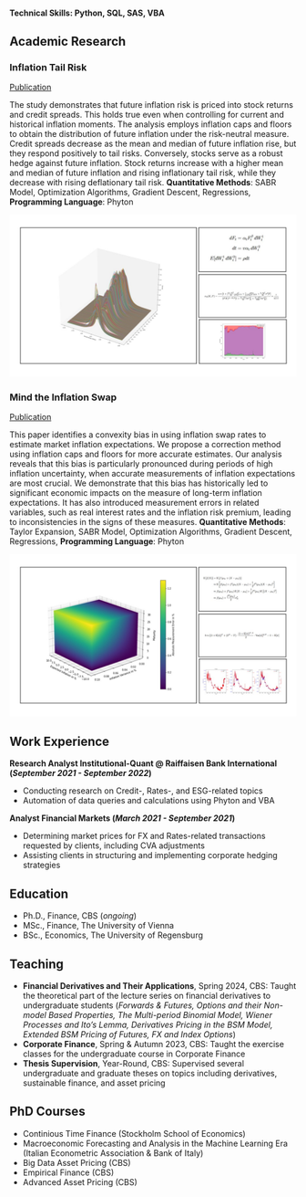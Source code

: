 #### Technical Skills: Python, SQL, SAS, VBA

## Academic Research
### Inflation Tail Risk
[Publication]()

The study demonstrates that future inflation risk is priced into stock returns and credit spreads. This holds true even when controlling for current and historical inflation moments. The analysis employs inflation caps and floors to obtain the
distribution of future inflation under the risk-neutral measure. Credit spreads decrease as the mean and median of future inflation rise, but they respond positively to tail risks. Conversely, stocks serve as a robust hedge against future inflation. Stock returns increase with a higher mean and median of future inflation and rising inflationary tail risk, while they decrease with rising deflationary tail risk. **Quantitative Methods**: SABR Model, Optimization Algorithms, Gradient Descent, Regressions, **Programming Language**: Phyton

![Inflation Tail Risk](/assets/DIST.jpg)

### Mind the Inflation Swap
[Publication]()

This paper identifies a convexity bias in using inflation swap rates to estimate market inflation expectations. We propose a correction method using inflation caps and floors for more accurate estimates. Our analysis reveals that this bias is particularly pronounced during periods of high inflation uncertainty, when accurate measurements of inflation expectations are most crucial. We demonstrate that this bias has historically led to significant economic impacts on the measure of long-term inflation expectations. It has also introduced measurement errors in related variables, such as real interest rates and the inflation risk premium, leading to inconsistencies in the signs of these measures. **Quantitative Methods**: Taylor Expansion, SABR Model, Optimization Algorithms, Gradient Descent, Regressions, **Programming Language**: Phyton

![Inflation Tail Risk](/assets/DIST1.jpg)


## Work Experience
**Research Analyst Institutional-Quant @ Raiffaisen Bank International (_September 2021 - September 2022_)**
- Conducting research on Credit-, Rates-, and ESG-related topics
-	Automation of data queries and calculations using Phyton and VBA

**Analyst Financial Markets (_March 2021 - September 2021_)**
- Determining market prices for FX and Rates-related transactions requested by clients, including CVA adjustments
- Assisting clients in structuring and implementing corporate hedging strategies


## Education
- Ph.D., Finance, CBS (_ongoing_)								       		
- MSc., Finance,  The University of Vienna			        		
- BSc., Economics, The University of Regensburg


## Teaching
-  **Financial Derivatives and Their Applications**, Spring 2024, CBS: Taught the theoretical part of the lecture series on financial derivatives to undergraduate students (_Forwards & Futures, Options and their Non-model Based Properties, The Multi-period Binomial Model, Wiener Processes and Ito’s Lemma, Derivatives Pricing in the BSM Model, Extended BSM Pricing of Futures, FX and Index Options_)
- **Corporate Finance**, Spring & Autumn 2023, CBS: Taught the exercise classes for the undergraduate course in Corporate Finance
- **Thesis Supervision**, Year-Round, CBS: Supervised several undergraduate and graduate theses on topics including derivatives, sustainable finance, and asset pricing

## PhD Courses
- Continious Time Finance (Stockholm School of Economics)
- Macroeconomic Forecasting and Analysis in the Machine Learning Era (Italian Econometric Association & Bank of Italy)
- Big Data Asset Pricing (CBS)
- Empirical Finance (CBS)
- Advanced Asset Pricing (CBS)
